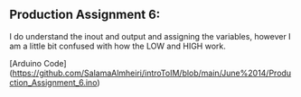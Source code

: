 ## Production Assignment 6:
I do understand the inout and output and assigning the variables, however I am a little bit confused with how the LOW and HIGH work.

[Arduino Code] (https://github.com/SalamaAlmheiri/introToIM/blob/main/June%2014/Production_Assignment_6.ino)

